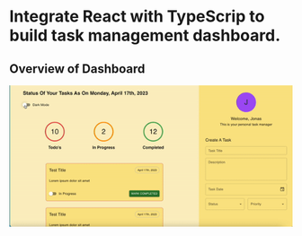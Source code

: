 # Integrate React with TypeScrip to build task management dashboard.

## Overview of Dashboard

<img src="public/dashboard.gif" alt="application overview">
